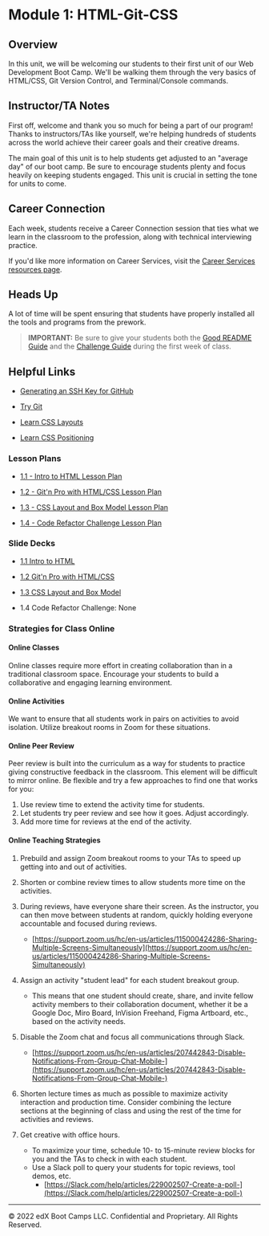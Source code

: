 # Module 1: HTML-Git-CSS

## Overview

In this unit, we will be welcoming our students to their first unit of our Web Development Boot Camp. We'll be walking them through the very basics of HTML/CSS, Git Version Control, and Terminal/Console commands.

## Instructor/TA Notes

First off, welcome and thank you so much for being a part of our program! Thanks to instructors/TAs like yourself, we're helping hundreds of students across the world achieve their career goals and their creative dreams.

The main goal of this unit is to help students get adjusted to an "average day" of our boot camp. Be sure to encourage students plenty and focus heavily on keeping students engaged. This unit is crucial in setting the tone for units to come.

## Career Connection

Each week, students receive a Career Connection session that ties what we learn in the classroom to the profession, along with technical interviewing practice.

If you'd like more information on Career Services, visit the [Career Services resources page](http://bit.ly/CodingCS).

## Heads Up

A lot of time will be spent ensuring that students have properly installed all the tools and programs from the prework.

> **IMPORTANT:** Be sure to give your students both the [Good README Guide](04-code-refactor-lesson/Good-README-Guide.md) and the [Challenge Guide](04-code-refactor-lesson/Challenge-Guide.md) during the first week of class.

## Helpful Links

* [Generating an SSH Key for GitHub](https://help.github.com/articles/generating-an-ssh-key/)

* [Try Git](https://try.github.io/levels/1/challenges/1)

* [Learn CSS Layouts](http://learn.shayhowe.com/html-css/positioning-content/)

* [Learn CSS Positioning](http://learn.shayhowe.com/advanced-html-css/detailed-css-positioning/)

### Lesson Plans

* [1.1 - Intro to HTML Lesson Plan](./01-intro-html-lesson/1-1-lessonplan.md)

* [1.2 - Git'n Pro with HTML/CSS Lesson Plan](./02-intro-git-css-lesson/1-2-lessonplan.md)

* [1.3 - CSS Layout and Box Model Lesson Plan](./03-css-layout-box-model-lesson/1-3-lessonplan.md)
  
* [1.4 - Code Refactor Challenge Lesson Plan](./03-code-refactor-lesson/1-4-lessonplan.md)

### Slide Decks

* [1.1 Intro to HTML](https://docs.google.com/presentation/d/1bVwosLLIFv12kaXCv3J4qPVp5oZFIszQ2GHL0QAbBGA/edit?usp=sharing)

* [1.2 Git'n Pro with HTML/CSS](https://docs.google.com/presentation/d/1hVJs78yCTbNQugsd6kTJCWXrtSQmR9dBkxrANdnXwuY/edit?usp=sharing)

* [1.3 CSS Layout and Box Model](https://docs.google.com/presentation/d/15ymGUhxAHnVa-h2IOWk7VMmMQYQqctGJxg0Uteuc3iU/edit?usp=sharing)

* 1.4 Code Refactor Challenge: None

### Strategies for Class Online

#### Online Classes

Online classes require more effort in creating collaboration than in a traditional classroom space. Encourage your students to build a collaborative and engaging learning environment.

#### Online Activities

We want to ensure that all students work in pairs on activities to avoid isolation. Utilize breakout rooms in Zoom for these situations.

#### Online Peer Review

Peer review is built into the curriculum as a way for students to practice giving constructive feedback in the classroom. This element will be difficult to mirror online. Be flexible and try a few approaches to find one that works for you:

1. Use review time to extend the activity time for students.
2. Let students try peer review and see how it goes. Adjust accordingly.
3. Add more time for reviews at the end of the activity.

#### Online Teaching Strategies

1. Prebuild and assign Zoom breakout rooms to your TAs to speed up getting into and out of activities.

2. Shorten or combine review times to allow students more time on the activities.

3. During reviews, have everyone share their screen. As the instructor, you can then move between students at random, quickly holding everyone accountable and focused during reviews.

   * [https://support.zoom.us/hc/en-us/articles/115000424286-Sharing-Multiple-Screens-Simultaneously](https://support.zoom.us/hc/en-us/articles/115000424286-Sharing-Multiple-Screens-Simultaneously)

4. Assign an activity "student lead" for each student breakout group.

   * This means that one student should create, share, and invite fellow activity members to their collaboration document, whether it be a Google Doc, Miro Board, InVision Freehand, Figma Artboard, etc., based on the activity needs.

5. Disable the Zoom chat and focus all communications through Slack.

   * [https://support.zoom.us/hc/en-us/articles/207442843-Disable-Notifications-From-Group-Chat-Mobile-](https://support.zoom.us/hc/en-us/articles/207442843-Disable-Notifications-From-Group-Chat-Mobile-)

6. Shorten lecture times as much as possible to maximize activity interaction and production time. Consider combining the lecture sections at the beginning of class and using the rest of the time for activities and reviews.

7. Get creative with office hours.

   * To maximize your time, schedule 10- to 15-minute review blocks for you and the TAs to check in with each student.
   * Use a Slack poll to query your students for topic reviews, tool demos, etc.
     * [https://Slack.com/help/articles/229002507-Create-a-poll-](https://Slack.com/help/articles/229002507-Create-a-poll-)

---

© 2022 edX Boot Camps LLC. Confidential and Proprietary. All Rights Reserved.
